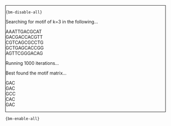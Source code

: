 <div style="border:1px solid black;">

`{bm-disable-all}`

Searching for motif of k=3 in the following...


AAATTGACGCAT<br>GACGACCACGTT<br>CGTCAGCGCCTG<br>GCTGAGCACCGG<br>AGTTCGGGACAG


Running 1000 iterations...


Best found the motif matrix...


GAC<br>GAC<br>GCC<br>CAC<br>GAC


</div>

`{bm-enable-all}`

